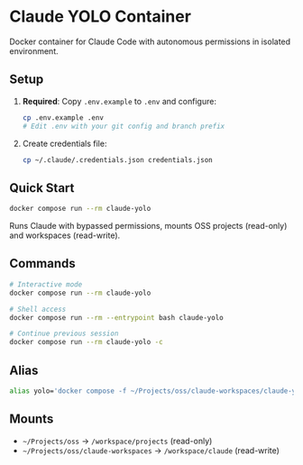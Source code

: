 # Claude YOLO Container

Docker container for Claude Code with autonomous permissions in isolated environment.

## Setup

1. **Required**: Copy `.env.example` to `.env` and configure:
   ```bash
   cp .env.example .env
   # Edit .env with your git config and branch prefix
   ```

2. Create credentials file:
   ```bash
   cp ~/.claude/.credentials.json credentials.json
   ```

## Quick Start

```bash
docker compose run --rm claude-yolo
```

Runs Claude with bypassed permissions, mounts OSS projects (read-only) and workspaces (read-write).

## Commands

```bash
# Interactive mode
docker compose run --rm claude-yolo

# Shell access
docker compose run --rm --entrypoint bash claude-yolo

# Continue previous session
docker compose run --rm claude-yolo -c
```

## Alias

```bash
alias yolo='docker compose -f ~/Projects/oss/claude-workspaces/claude-yolo/docker-compose.yml run --rm claude-yolo'
```

## Mounts

- `~/Projects/oss` → `/workspace/projects` (read-only)
- `~/Projects/oss/claude-workspaces` → `/workspace/claude` (read-write)
